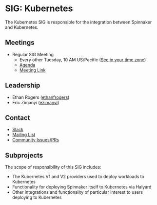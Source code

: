 # SIG: Kubernetes

The Kubernetes SIG is responsible for the integration between Spinnaker and Kubernetes.

## Meetings

* Regular SIG Meeting
  * Every other Tuesday, 10 AM US/Pacific ([See in your time zone](https://www.thetimezoneconverter.com/?t=10am&tz=San%20Francisco))
  * [Agenda](https://docs.google.com/document/d/1db_yw1uru99Byvin4lQgm7aUZ9xMmvsARtEiiNUrmBo/edit)
  * [Meeting Link](https://meet.google.com/oto-qwpw-dgt)

## Leadership

* Ethan Rogers ([ethanfrogers](https://github.com/ethanfrogers))
* Eric Zimanyi ([ezimanyi](https://github.com/ezimanyi))

## Contact

* [Slack](http://spinnakerteam.slack.com/messages/sig-kubernetes)
* [Mailing List](https://groups.google.com/a/spinnaker.io/forum/#!forum/sig-kubernetes)
* [Community Issues/PRs](https://github.com/spinnaker/spinnaker/labels/sig%2Fkubernetes)

## Subprojects

The scope of responsibility of this SIG includes:
* The Kubernetes V1 and V2 providers used to deploy workloads to Kubernetes
* Functionality for deploying Spinnaker itself to Kubernetes via Halyard
* Other integrations and functionality of particular interest to users deploying to Kubernetes
